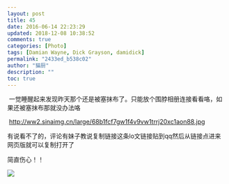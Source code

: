 ```yaml
---
layout: post
title: 45
date: 2016-06-14 22:23:29
updated: 2018-12-08 10:38:52
comments: true
categories: [Photo]
tags: [Damian Wayne, Dick Grayson, damidick]
permalink: "2433ed_b538c02"
author: "猫厨"
description: ""
toc: true
---
```


<p>&nbsp;一觉睡醒起来发现昨天那个还是被塞抹布了。只能放个围脖相册连接看看咯，如果还被塞抹布那就没办法咯</p> 
<p>&nbsp;<a rel="nofollow" href="http://ww2.sinaimg.cn/large/68b1fcf7gw1f4v9vw1trrj20xc1aon88.jpg" target="_blank"  >http://ww2.sinaimg.cn/large/68b1fcf7gw1f4v9vw1trrj20xc1aon88.jpg</a></p> 
<p>有说看不了的，评论有妹子教说复制链接这条lo文链接贴到qq然后从链接点进来网页版就可以复制打开了&nbsp;<br /></p> 
<p>简直伤心！！</p>

![](https://nos.netease.com/imglf0/img/cVZNdzJtQk9JV2RPMEU3c0FibkoyRjhvODFoV3QwY2FzeXFyVGl4QStWM2Yrc3dGREpDbXdBPT0.png)